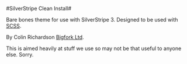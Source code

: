 #SilverStripe Clean Install#

Bare bones theme for use with SilverStripe 3.
Designed to be used with [SCSS](http://sass-lang.com).

By Colin Richardson [Bigfork Ltd](http://www.bigfork.co.uk/).

This is aimed heavily at stuff we use so may not be that useful to anyone else. Sorry.
